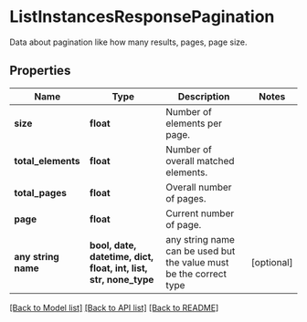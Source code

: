 # ListInstancesResponsePagination

Data about pagination like how many results, pages, page size.

## Properties
Name | Type | Description | Notes
------------ | ------------- | ------------- | -------------
**size** | **float** | Number of elements per page. | 
**total_elements** | **float** | Number of overall matched elements. | 
**total_pages** | **float** | Overall number of pages. | 
**page** | **float** | Current number of page. | 
**any string name** | **bool, date, datetime, dict, float, int, list, str, none_type** | any string name can be used but the value must be the correct type | [optional]

[[Back to Model list]](../README.md#documentation-for-models) [[Back to API list]](../README.md#documentation-for-api-endpoints) [[Back to README]](../README.md)


